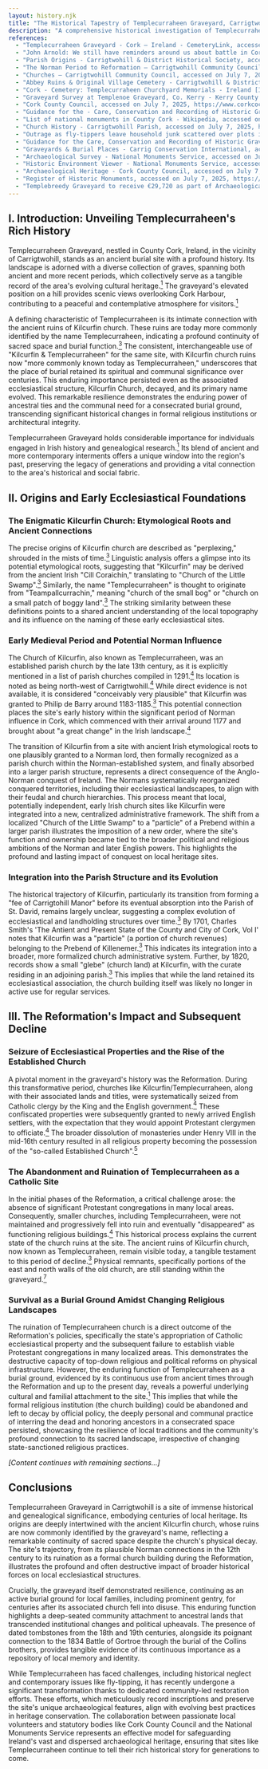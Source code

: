 ```yaml
---
layout: history.njk
title: "The Historical Tapestry of Templecurraheen Graveyard, Carrigtwohill"
description: "A comprehensive historical investigation of Templecurraheen Graveyard and its significance in County Cork's heritage"
references:
  - "Templecurraheen Graveyard - Cork – Ireland - CemeteryLink, accessed on July 7, 2025, https://cemeterylink.com/cemetery/templecurraheen-graveyard-cork-cork-ireland/"
  - "John Arnold: We still have reminders around us about battle in Cork 191 years ago - The Echo, accessed on July 7, 2025, https://www.echolive.ie/corkviews/arid-41623219.html"
  - "Parish Origins - Carrigtwohill & District Historical Society, accessed on July 7, 2025, https://carrigtwohillhistoricalsociety.com/Religious%20of%20Parish/Parish%20Churches/ParishChurches.aspx"
  - "The Norman Period to Reformation – Carrigtwohill Community Council, accessed on July 7, 2025, https://carrigtwohillcommunity.ie/history/the-norman-peroid-to-reformation/"
  - "Churches – Carrigtwohill Community Council, accessed on July 7, 2025, https://carrigtwohillcommunity.ie/history/churches/"
  - "Abbey Ruins & Original Village Cemetery - Carrigtwohill & District Historical Society, accessed on July 7, 2025, https://carrigtwohillhistoricalsociety.com/Religious%20of%20Parish/Parish%20Churches/Abbey/Abbey.aspx"
  - "Cork - Cemetery: Templecurraheen Churchyard Memorials - Ireland [IGP Free Irish Genealogy], accessed on July 7, 2025, https://www.igp-web.com/IGPArchives/ire/cork/cemeteries/templecurraheen.html"
  - "Graveyard Survey at Templenoe Graveyard, Co. Kerry - Kerry County Council, accessed on July 7, 2025, https://www.kerrycoco.ie/wp-content/uploads/2020/11/Templenoe-Graveyard.pdf"
  - "Cork County Council, accessed on July 7, 2025, https://www.corkcoco.ie/sites/default/files/2022-10/care_of_historic_graveyards_-_a_heritage_guide_by_cork_county_council.pdf"
  - "Guidance for the - Care, Conservation and Recording of Historic Graveyards - The Heritage Council, accessed on July 7, 2025, https://www.heritagecouncil.ie/content/files/guidance_care_conservation_recording_historic_graveyards_2011_7mb.pdf"
  - "List of national monuments in County Cork - Wikipedia, accessed on July 7, 2025, https://en.wikipedia.org/wiki/List_of_national_monuments_in_County_Cork"
  - "Church History - Carrigtwohill Parish, accessed on July 7, 2025, https://carrigtwohillparish.ie/history/church-history/"
  - "Outrage as fly-tippers leave household junk scattered over plots in Cork graveyard, accessed on July 7, 2025, https://www.corkbeo.ie/news/local-news/outrage-fly-tippers-leave-household-26167298"
  - "Guidance for the Care, Conservation and Recording of Historic Graveyards - Tipperary County Council, accessed on July 7, 2025, https://www.tipperarycoco.ie/sites/default/files/2024-02/GUIDANCE%20FOR%20THE%20CARE%2C%20CONSERVATION%20AND%20RECORDING%20HISTORIC%20GRAVEYARDS.pdf"
  - "Graveyards & Burial Places - Carrig Conservation International, accessed on July 7, 2025, https://www.carrig.ie/graveyards--burial-places.html"
  - "Archaeological Survey - National Monuments Service, accessed on July 7, 2025, https://www.archaeology.ie/about-us/what-we-do/archaeological-survey/"
  - "Historic Environment Viewer - National Monuments Service, accessed on July 7, 2025, https://www.archaeology.ie/advice-and-support/locate-a-monument-or-wreck/historic-environment-viewer/"
  - "Archaeological Heritage - Cork County Council, accessed on July 7, 2025, https://www.corkcoco.ie/en/resident/heritage-and-conservation/archaeological-heritage"
  - "Register of Historic Monuments, accessed on July 7, 2025, https://www.archaeology.ie/app/uploads/2025/03/Register-of-Historic-Monuments-09_V1.pdf"
  - "Templebreedy Graveyard to receive €29,720 as part of Archaeological Heritage Projects in Cork County, accessed on July 7, 2025, https://www.carrigdhoun.com/post/templebreedy-graveyard-to-receive-29-720-as-part-of-archaeological-heritage-projects-in-cork-county"
---
```


## I. Introduction: Unveiling Templecurraheen's Rich History

Templecurraheen Graveyard, nestled in County Cork, Ireland, in the vicinity of Carrigtwohill, stands as an ancient burial site with a profound history. Its landscape is adorned with a diverse collection of graves, spanning both ancient and more recent periods, which collectively serve as a tangible record of the area's evolving cultural heritage.<a href="#ref-1" class="citation-link"><sup>1</sup></a> The graveyard's elevated position on a hill provides scenic views overlooking Cork Harbour, contributing to a peaceful and contemplative atmosphere for visitors.<a href="#ref-1" class="citation-link"><sup>1</sup></a>

A defining characteristic of Templecurraheen is its intimate connection with the ancient ruins of Kilcurfin church. These ruins are today more commonly identified by the name Templecurraheen, indicating a profound continuity of sacred space and burial function.<a href="#ref-3" class="citation-link"><sup>3</sup></a> The consistent, interchangeable use of "Kilcurfin & Templecurraheen" for the same site, with Kilcurfin church ruins now "more commonly known today as Templecurraheen," underscores that the place of burial retained its spiritual and communal significance over centuries. This enduring importance persisted even as the associated ecclesiastical structure, Kilcurfin Church, decayed, and its primary name evolved. This remarkable resilience demonstrates the enduring power of ancestral ties and the communal need for a consecrated burial ground, transcending significant historical changes in formal religious institutions or architectural integrity.

Templecurraheen Graveyard holds considerable importance for individuals engaged in Irish history and genealogical research.<a href="#ref-1" class="citation-link"><sup>1</sup></a> Its blend of ancient and more contemporary interments offers a unique window into the region's past, preserving the legacy of generations and providing a vital connection to the area's historical and social fabric.

## II. Origins and Early Ecclesiastical Foundations

### The Enigmatic Kilcurfin Church: Etymological Roots and Ancient Connections

The precise origins of Kilcurfin church are described as "perplexing," shrouded in the mists of time.<a href="#ref-3" class="citation-link"><sup>3</sup></a> Linguistic analysis offers a glimpse into its potential etymological roots, suggesting that "Kilcurfin" may be derived from the ancient Irish "Cill Coraichín," translating to "Church of the Little Swamp".<a href="#ref-3" class="citation-link"><sup>3</sup></a> Similarly, the name "Templecurraheen" is thought to originate from "Teampallcurrachin," meaning "church of the small bog" or "church on a small patch of boggy land".<a href="#ref-3" class="citation-link"><sup>3</sup></a> The striking similarity between these definitions points to a shared ancient understanding of the local topography and its influence on the naming of these early ecclesiastical sites.

### Early Medieval Period and Potential Norman Influence

The Church of Kilcurfin, also known as Templecurraheen, was an established parish church by the late 13th century, as it is explicitly mentioned in a list of parish churches compiled in 1291.<a href="#ref-4" class="citation-link"><sup>4</sup></a> Its location is noted as being north-west of Carrigtwohill.<a href="#ref-4" class="citation-link"><sup>4</sup></a> While direct evidence is not available, it is considered "conceivably very plausible" that Kilcurfin was granted to Philip de Barry around 1183-1185.<a href="#ref-3" class="citation-link"><sup>3</sup></a> This potential connection places the site's early history within the significant period of Norman influence in Cork, which commenced with their arrival around 1177 and brought about "a great change" in the Irish landscape.<a href="#ref-4" class="citation-link"><sup>4</sup></a>

The transition of Kilcurfin from a site with ancient Irish etymological roots to one plausibly granted to a Norman lord, then formally recognized as a parish church within the Norman-established system, and finally absorbed into a larger parish structure, represents a direct consequence of the Anglo-Norman conquest of Ireland. The Normans systematically reorganized conquered territories, including their ecclesiastical landscapes, to align with their feudal and church hierarchies. This process meant that local, potentially independent, early Irish church sites like Kilcurfin were integrated into a new, centralized administrative framework. The shift from a localized "Church of the Little Swamp" to a "particle" of a Prebend within a larger parish illustrates the imposition of a new order, where the site's function and ownership became tied to the broader political and religious ambitions of the Norman and later English powers. This highlights the profound and lasting impact of conquest on local heritage sites.

### Integration into the Parish Structure and its Evolution

The historical trajectory of Kilcurfin, particularly its transition from forming a "fee of Carrigtohill Manor" before its eventual absorption into the Parish of St. David, remains largely unclear, suggesting a complex evolution of ecclesiastical and landholding structures over time.<a href="#ref-3" class="citation-link"><sup>3</sup></a> By 1701, Charles Smith's 'The Antient and Present State of the County and City of Cork, Vol I' notes that Kilcurfin was a "particle" (a portion of church revenues) belonging to the Prebend of Killenemer.<a href="#ref-3" class="citation-link"><sup>3</sup></a> This indicates its integration into a broader, more formalized church administrative system. Further, by 1820, records show a small "glebe" (church land) at Kilcurfin, with the curate residing in an adjoining parish.<a href="#ref-3" class="citation-link"><sup>3</sup></a> This implies that while the land retained its ecclesiastical association, the church building itself was likely no longer in active use for regular services.

## III. The Reformation's Impact and Subsequent Decline

### Seizure of Ecclesiastical Properties and the Rise of the Established Church

A pivotal moment in the graveyard's history was the Reformation. During this transformative period, churches like Kilcurfin/Templecurraheen, along with their associated lands and titles, were systematically seized from Catholic clergy by the King and the English government.<a href="#ref-4" class="citation-link"><sup>4</sup></a> These confiscated properties were subsequently granted to newly arrived English settlers, with the expectation that they would appoint Protestant clergymen to officiate.<a href="#ref-4" class="citation-link"><sup>4</sup></a> The broader dissolution of monasteries under Henry VIII in the mid-16th century resulted in all religious property becoming the possession of the "so-called Established Church".<a href="#ref-5" class="citation-link"><sup>5</sup></a>

### The Abandonment and Ruination of Templecurraheen as a Catholic Site

In the initial phases of the Reformation, a critical challenge arose: the absence of significant Protestant congregations in many local areas. Consequently, smaller churches, including Templecurraheen, were not maintained and progressively fell into ruin and eventually "disappeared" as functioning religious buildings.<a href="#ref-4" class="citation-link"><sup>4</sup></a> This historical process explains the current state of the church ruins at the site. The ancient ruins of Kilcurfin church, now known as Templecurraheen, remain visible today, a tangible testament to this period of decline.<a href="#ref-3" class="citation-link"><sup>3</sup></a> Physical remnants, specifically portions of the east and north walls of the old church, are still standing within the graveyard.<a href="#ref-7" class="citation-link"><sup>7</sup></a>

### Survival as a Burial Ground Amidst Changing Religious Landscapes

The ruination of Templecurraheen church is a direct outcome of the Reformation's policies, specifically the state's appropriation of Catholic ecclesiastical property and the subsequent failure to establish viable Protestant congregations in many localized areas. This demonstrates the destructive capacity of top-down religious and political reforms on physical infrastructure. However, the enduring function of Templecurraheen as a burial ground, evidenced by its continuous use from ancient times through the Reformation and up to the present day, reveals a powerful underlying cultural and familial attachment to the site.<a href="#ref-1" class="citation-link"><sup>1</sup></a> This implies that while the formal religious institution (the church building) could be abandoned and left to decay by official policy, the deeply personal and communal practice of interring the dead and honoring ancestors in a consecrated space persisted, showcasing the resilience of local traditions and the community's profound connection to its sacred landscape, irrespective of changing state-sanctioned religious practices.

_[Content continues with remaining sections...]_

## Conclusions

Templecurraheen Graveyard in Carrigtwohill is a site of immense historical and genealogical significance, embodying centuries of local heritage. Its origins are deeply intertwined with the ancient Kilcurfin church, whose ruins are now commonly identified by the graveyard's name, reflecting a remarkable continuity of sacred space despite the church's physical decay. The site's trajectory, from its plausible Norman connections in the 12th century to its ruination as a formal church building during the Reformation, illustrates the profound and often destructive impact of broader historical forces on local ecclesiastical structures.

Crucially, the graveyard itself demonstrated resilience, continuing as an active burial ground for local families, including prominent gentry, for centuries after its associated church fell into disuse. This enduring function highlights a deep-seated community attachment to ancestral lands that transcended institutional changes and political upheavals. The presence of dated tombstones from the 18th and 19th centuries, alongside its poignant connection to the 1834 Battle of Gortroe through the burial of the Collins brothers, provides tangible evidence of its continuous importance as a repository of local memory and identity.

While Templecurraheen has faced challenges, including historical neglect and contemporary issues like fly-tipping, it has recently undergone a significant transformation thanks to dedicated community-led restoration efforts. These efforts, which meticulously record inscriptions and preserve the site's unique archaeological features, align with evolving best practices in heritage conservation. The collaboration between passionate local volunteers and statutory bodies like Cork County Council and the National Monuments Service represents an effective model for safeguarding Ireland's vast and dispersed archaeological heritage, ensuring that sites like Templecurraheen continue to tell their rich historical story for generations to come.



